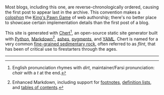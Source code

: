 
Most blogs, including this one, are reverse-chronologically ordered,
causing the first post to appear last in the archive. This convention
makes a [colophon][colophon] the [King's Pawn Game][kingspawn] of web
authorship; there's no better place to showcase certain implementation
details than the first post of a blog.

This site is generated with [Chert][chert_github][^pronounce], an
open-source static site generator built with [Python][python],
[Markdown][markdown][^emd], [ashes][ashes], [pygments][pygments], and
[YAML][yaml]. Chert is named for a very common [fine-grained
sedimentary rock][chert_rock], often referred to as *flint*, that has
been of critical use to firestarters through the ages.

[^pronounce]: English pronunciation rhymes with *dirt*,
   maintainer/Farsi pronunciation: *chair* with a *t* at the end.
[^emd]: Enhanced Markdown, including support for
   [footnotes][footnotes], [definition lists][deflists], and [tables of
   contents][tocs].

[colophon]: https://en.wiktionary.org/wiki/colophon
[kingspawn]: https://en.wikipedia.org/wiki/King's_Pawn_Game
[chert_github]: https://github.com/mahmoud/chert
[chert_rock]: https://en.wikipedia.org/wiki/Chert
[python]: http://python.org
[markdown]: https://en.wikipedia.org/wiki/Markdown
[footnotes]: https://pythonhosted.org/Markdown/extensions/footnotes.html#syntax
[deflists]: https://pythonhosted.org/Markdown/extensions/definition_lists.html#syntax
[tocs]: https://pythonhosted.org/Markdown/extensions/toc.html#syntax
[ashes]: https://github.com/mahmoud/ashes
[yaml]: https://en.wikipedia.org/wiki/YAML
[pygments]: http://pygments.org/


---

